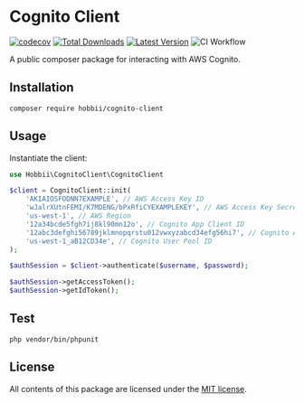 # Cognito Client
[![codecov](https://codecov.io/gh/hobbii/cognito-client/branch/main/graph/badge.svg?token=6PFWRSU1CN)](https://codecov.io/gh/hobbii/cognito-client)
[![Total Downloads](https://img.shields.io/packagist/dt/hobbii/cognito-client)](https://packagist.org/packages/hobbii/cognito-client)
[![Latest Version](https://img.shields.io/packagist/v/hobbii/cognito-client)](https://packagist.org/packages/hobbii/cognito-client)
![CI Workflow](https://github.com/hobbii/cognito-client/actions/workflows/ci.yml/badge.svg?branch=main)


A public composer package for interacting with AWS Cognito.

## Installation
```shell
composer require hobbii/cognito-client
```

## Usage
Instantiate the client:

```php
use Hobbii\CognitoClient\CognitoClient

$client = CognitoClient::init(
    'AKIAIOSFODNN7EXAMPLE', // AWS Access Key ID
    'wJalrXUtnFEMI/K7MDENG/bPxRfiCYEXAMPLEKEY', // AWS Access Key Secret
    'us-west-1', // AWS Region
    '12a34bcde5fgh7ij8kl90mn12o', // Cognito App Client ID
    '12abc3defghi56789jklmnopqrstu012vwxyzabcd34efg56hi7', // Cognito App Client Secret
    'us-west-1_aB12CD34e', // Cognito User Pool ID
);

$authSession = $client->authenticate($username, $password);

$authSession->getAccessToken();
$authSession->getIdToken();
```

## Test
```shell
php vendor/bin/phpunit
```

## License
All contents of this package are licensed under the [MIT license](LICENSE).
